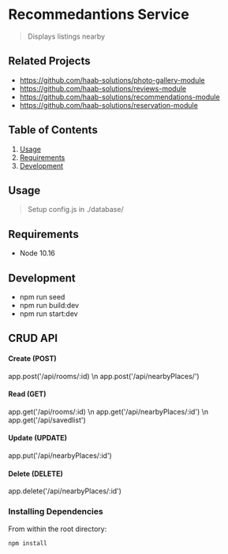 # Recommedantions Service

> Displays listings nearby

## Related Projects

  - https://github.com/haab-solutions/photo-gallery-module
  - https://github.com/haab-solutions/reviews-module
  - https://github.com/haab-solutions/recommendations-module
  - https://github.com/haab-solutions/reservation-module

## Table of Contents

1. [Usage](#Usage)
1. [Requirements](#requirements)
1. [Development](#development)

## Usage

> Setup config.js in ./database/

## Requirements

- Node 10.16

## Development

- npm run seed
- npm run build:dev
- npm run start:dev

## CRUD API

#### Create (POST)
app.post('/api/rooms/:id) \n
app.post('/api/nearbyPlaces/')

#### Read (GET)
app.get('/api/rooms/:id) \n
app.get('/api/nearbyPlaces/:id') \n
app.get('/api/savedlist')

#### Update (UPDATE)
app.put('/api/nearbyPlaces/:id')

#### Delete (DELETE)
app.delete('/api/nearbyPlaces/:id')




### Installing Dependencies

From within the root directory:

```sh
npm install
```

